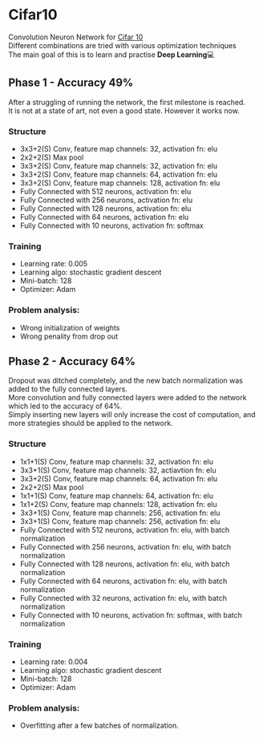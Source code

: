 # Cifar10
Convolution Neuron Network for [Cifar 10](https://www.cs.toronto.edu/~kriz/cifar.html)<br>
Different combinations are tried with various optimization techniques<br>
The main goal of this is to learn and practise __Deep Learning__:computer:<br>

## Phase 1 - Accuracy 49%
After a struggling of running the network, the first milestone is reached.<br>
It is not at a state of art, not even a good state. However it works now.<br>
### Structure
* 3x3+2(S) Conv, feature map channels: 32,  activation fn: elu
* 2x2+2(S) Max pool
* 3x3+2(S) Conv, feature map channels: 32,  activation fn: elu
* 3x3+2(S) Conv, feature map channels: 64,  activation fn: elu
* 3x3+2(S) Conv, feature map channels: 128, activation fn: elu
* Fully Connected with 512 neurons, activation fn: elu
* Fully Connected with 256 neurons, activation fn: elu
* Fully Connected with 128 neurons, activation fn: elu
* Fully Connected with 64  neurons, activation fn: elu
* Fully Connected with 10  neurons, activation fn: softmax 
### Training
* Learning rate: 0.005
* Learning algo: stochastic gradient descent
* Mini-batch: 128
* Optimizer: Adam
### Problem analysis:
* Wrong initialization of weights
* Wrong penality from drop out
## Phase 2 - Accuracy 64%
Dropout was ditched completely, and the new batch normalization was added to the fully connected layers.<br>
More convolution and fully connected layers were added to the network which led to the accuracy of 64%.<br>
Simply inserting new layers will only increase the cost of computation, and more strategies should be applied to the network.<br>
### Structure
* 1x1+1(S) Conv, feature map channels: 32, activation fn: elu
* 3x3+1(S) Conv, feature map channels: 32, actiavtion fn: elu
* 3x3+2(S) Conv, feature map channels: 64, activation fn: elu
* 2x2+2(S) Max pool
* 1x1+1(S) Conv, feature map channels: 64, activation fn: elu
* 1x1+2(S) Conv, feature map channels: 128, activation fn: elu
* 3x3+1(S) Conv, feature map channels: 256, activation fn: elu
* 3x3+1(S) Conv, feature map channels: 256, activation fn: elu
* Fully Connected with 512 neurons, activation fn: elu, with batch normalization
* Fully Connected with 256 neurons, activation fn: elu, with batch normalization
* Fully Connected with 128 neurons, activation fn: elu, with batch normalization
* Fully Connected with 64  neurons, activation fn: elu, with batch normalization
* Fully Connected with 32  neurons, activation fn: elu, with batch normalization
* Fully Connected with 10  neurons, activation fn: softmax, with batch normalization
### Training
* Learning rate: 0.004
* Learning algo: stochastic gradient descent
* Mini-batch: 128
* Optimizer: Adam
### Problem analysis:
* Overfitting after a few batches of normalization.
